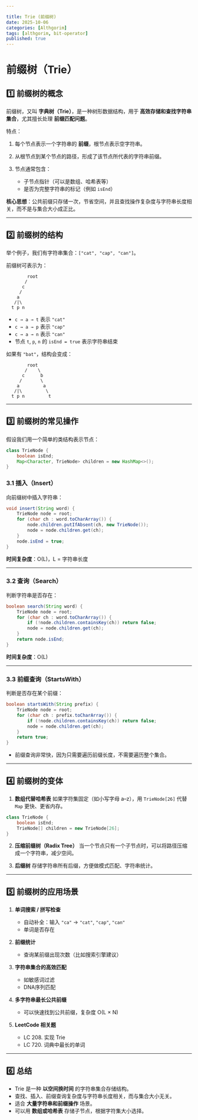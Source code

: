```yaml
---

title: Trie (前缀树)
date: 2025-10-06
categories: [Althgorim]
tags: [althgorim, bit-operator]
published: true
---
```



# 前缀树（Trie）

## 1️⃣ 前缀树的概念

前缀树，又叫 **字典树（Trie）**，是一种树形数据结构，用于 **高效存储和查找字符串集合**，尤其擅长处理 **前缀匹配问题**。

特点：

1. 每个节点表示一个字符串的 **前缀**，根节点表示空字符串。
2. 从根节点到某个节点的路径，形成了该节点所代表的字符串前缀。
3. 节点通常包含：

   * 子节点指针（可以是数组、哈希表等）
   * 是否为完整字符串的标记（例如 `isEnd`）

**核心思想**：公共前缀只存储一次，节省空间，并且查找操作复杂度与字符串长度相关，而不是与集合大小成正比。

---

## 2️⃣ 前缀树的结构

举个例子，我们有字符串集合：`["cat", "cap", "can"]`。

前缀树可表示为：

```
        root
       /    
      c
     / 
    a
   /|\
  t p n
```

* `c → a → t` 表示 `"cat"`
* `c → a → p` 表示 `"cap"`
* `c → a → n` 表示 `"can"`
* 节点 `t`, `p`, `n` 的 `isEnd = true` 表示字符串结束

如果有 `"bat"`，结构会变成：

```
        root
       /    \
      c      b
     /       \
    a         a
   /|\         \
  t p n         t
```

---

## 3️⃣ 前缀树的常见操作

假设我们用一个简单的类结构表示节点：

```java
class TrieNode {
    boolean isEnd;
    Map<Character, TrieNode> children = new HashMap<>();
}
```

### 3.1 插入（Insert）

向前缀树中插入字符串：

```java
void insert(String word) {
    TrieNode node = root;
    for (char ch : word.toCharArray()) {
        node.children.putIfAbsent(ch, new TrieNode());
        node = node.children.get(ch);
    }
    node.isEnd = true;
}
```

**时间复杂度**：O(L)，L = 字符串长度

---

### 3.2 查询（Search）

判断字符串是否存在：

```java
boolean search(String word) {
    TrieNode node = root;
    for (char ch : word.toCharArray()) {
        if (!node.children.containsKey(ch)) return false;
        node = node.children.get(ch);
    }
    return node.isEnd;
}
```

**时间复杂度**：O(L)

---

### 3.3 前缀查询（StartsWith）

判断是否存在某个前缀：

```java
boolean startsWith(String prefix) {
    TrieNode node = root;
    for (char ch : prefix.toCharArray()) {
        if (!node.children.containsKey(ch)) return false;
        node = node.children.get(ch);
    }
    return true;
}
```

* 前缀查询非常快，因为只需要遍历前缀长度，不需要遍历整个集合。

---

## 4️⃣ 前缀树的变体

1. **数组代替哈希表**
   如果字符集固定（如小写字母 a–z），用 `TrieNode[26]` 代替 `Map` 更快、更省内存。

```java
class TrieNode {
    boolean isEnd;
    TrieNode[] children = new TrieNode[26];
}
```

2. **压缩前缀树（Radix Tree）**
   当一个节点只有一个子节点时，可以将路径压缩成一个字符串，减少空间。

3. **后缀树**
   存储字符串所有后缀，方便做模式匹配、字符串统计。

---

## 5️⃣ 前缀树的应用场景

1. **单词搜索 / 拼写检查**

   * 自动补全：输入 `"ca"` → `"cat"`, `"cap"`, `"can"`
   * 单词是否存在
2. **前缀统计**

   * 查询某前缀出现次数（比如搜索引擎建议）
3. **字符串集合的高效匹配**

   * 如敏感词过滤
   * DNA序列匹配
4. **多字符串最长公共前缀**

   * 可以快速找到公共前缀，复杂度 O(L × N)
5. **LeetCode 相关题**

   * LC 208. 实现 Trie
   * LC 720. 词典中最长的单词

---

## 6️⃣ 总结

* Trie 是一种 **以空间换时间** 的字符串集合存储结构。
* 查找、插入、前缀查询复杂度与字符串长度相关，而与集合大小无关。
* 适合 **大量字符串和前缀操作** 场景。
* 可以用 **数组或哈希表** 存储子节点，根据字符集大小选择。
